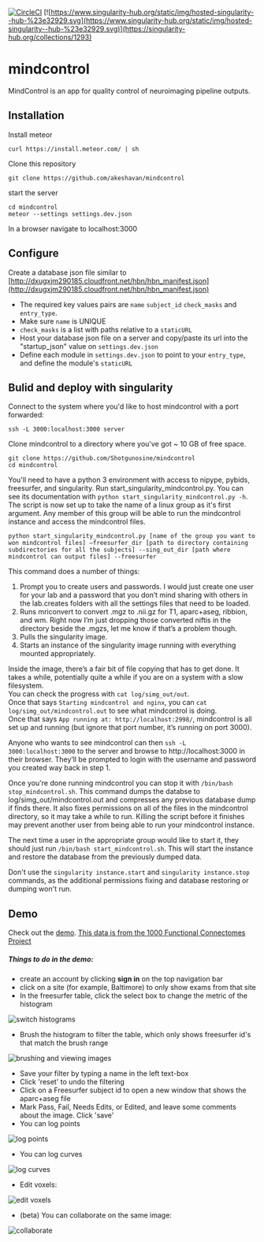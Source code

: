 [![CircleCI](https://circleci.com/gh/Shotgunosine/mindcontrol/tree/master.svg?style=svg)](https://circleci.com/gh/Shotgunosine/mindcontrol/tree/master)
[![https://www.singularity-hub.org/static/img/hosted-singularity--hub-%23e32929.svg](https://www.singularity-hub.org/static/img/hosted-singularity--hub-%23e32929.svg)](https://singularity-hub.org/collections/1293)

# mindcontrol
MindControl is an app for quality control of neuroimaging pipeline outputs. 

## Installation

Install meteor 

```
curl https://install.meteor.com/ | sh
```

Clone this repository

```
git clone https://github.com/akeshavan/mindcontrol
```

start the server

```
cd mindcontrol
meteor --settings settings.dev.json
```

In a browser navigate to localhost:3000

## Configure

Create a database json file similar to [http://dxugxjm290185.cloudfront.net/hbn/hbn_manifest.json](http://dxugxjm290185.cloudfront.net/hbn/hbn_manifest.json)

* The required key values pairs are `name` `subject_id` `check_masks` and `entry_type`. 
* Make sure `name` is UNIQUE
* `check_masks` is a list with paths relative to a `staticURL`
* Host your database json file on a server and copy/paste its url into the "startup_json" value on `settings.dev.json`
* Define each module in `settings.dev.json` to point to your `entry_type`, and define the module's `staticURL`

## Bulid and deploy with singularity
Connect to the system where you'd like to host mindcontrol with a  port forwarded:
```
ssh -L 3000:localhost:3000 server
```
Clone mindcontrol to a directory where you've got ~ 10 GB of free space.
```
git clone https://github.com/Shotgunosine/mindcontrol
cd mindcontrol
```
You'll need to have a python 3 environment with access to nipype, pybids, freesurfer, and singularity.
Run start_singularity_mindcontrol.py. You can see its documentation with `python start_singularity_mindcontrol.py -h`. The script is now set up to take the name of a linux group as it's first argument. Any member of this group will be able to run the mindcontrol instance and access the mindcontrol files. 

```
python start_singularity_mindcontrol.py [name of the group you want to won mindcontrol files] —freesurfer_dir [path to directory containing subdirectories for all the subjects] --sing_out_dir [path where mindcontrol can output files] --freesurfer
```

This command does a number of things:
1) Prompt you to create users and passwords. I would just create one user for your lab and a password that you don’t mind sharing with others in the lab.creates folders with all the settings files that need to be loaded.  
2) Runs mriconvert to convert .mgz to .nii.gz for T1, aparc+aseg, ribbion, and wm. Right now I’m just dropping those converted niftis in the directory beside the .mgzs, let me know if that’s a problem though.  
3) Pulls the singularity image.  
4) Starts an instance of the singularity image running with everything mounted appropriately.  

Inside the image, there’s a fair bit of file copying that has to get done. It takes a while, potentially quite a while if you are on a system with a slow filesystem.  
You can check the progress with `cat log/simg_out/out`.  
Once that says `Starting mindcontrol and nginx`, you can `cat log/simg_out/mindcontrol.out` to see what mindcontrol is doing.  
Once that says `App running at: http://localhost:2998/`, mindcontrol is all set up and running (but ignore that port number, it’s running on port 3000).

Anyone who wants to see mindcontrol can then `ssh -L 3000:localhost:3000` to the server and browse to http://localhost:3000 in their browser. They’ll be prompted to login with the username and password you created way back in step 1.

Once you're done running mindcontrol you can stop it with `/bin/bash stop_mindcontrol.sh`. This command dumps the databse to log/simg_out/mindcontrol.out and compresses any previous database dump if finds there. It also fixes permissions on all of the files in the mindcontrol directory, so it may take a while to run. Killing the script before it finishes may prevent another user from being able to run your mindcontrol instance.

The next time a user in the appropriate group would like to start it, they should just run `/bin/bash start_mindcontrol.sh`. This will start the instance and restore the database from the previously dumped data.

Don't use the `singularity instance.start` and `singularity instance.stop` commands, as the additional permissions fixing and database restoring or dumping won't run.

## Demo

Check out the [demo](http://mindcontrol.herokuapp.com/). [This data is from the 1000 Functional Connectomes Project](http://fcon_1000.projects.nitrc.org/fcpClassic/FcpTable.html)

##### Things to do in the demo:

* create an account by clicking **sign in** on the top navigation bar
* click on a site (for example, Baltimore) to only show exams from that site
* In the freesurfer table, click the select box to change the metric of the histogram

![switch histograms](http://dxugxjm290185.cloudfront.net/demo_gifs/histogram_switch.gif)

* Brush the histogram to filter the table, which only shows freesurfer id's that match the brush range 

![brushing and viewing images](http://dxugxjm290185.cloudfront.net/demo_gifs/histogram_brushing_and_image_viewing.gif)

* Save your filter by typing a name in the left text-box
* Click 'reset' to undo the filtering
* Click on a Freesurfer subject id to open a new window that shows the aparc+aseg file
* Mark Pass, Fail, Needs Edits, or Edited, and leave some comments about the image. Click 'save'
* You can log points

![log points](http://dxugxjm290185.cloudfront.net/demo_gifs/logLesion.gif)

* You can log curves

![log curves](http://dxugxjm290185.cloudfront.net/demo_gifs/logContour.gif)

* Edit voxels:

![edit voxels](http://dxugxjm290185.cloudfront.net/demo_gifs/dura_edit.gif)

* (beta) You can collaborate on the same image:

![collaborate](http://dxugxjm290185.cloudfront.net/demo_gifs/syncedViewers.gif)

